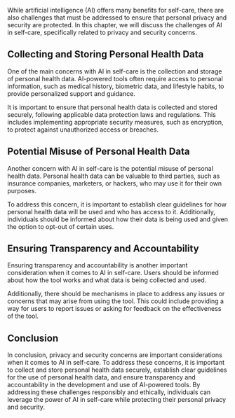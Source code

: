 
While artificial intelligence (AI) offers many benefits for self-care, there are also challenges that must be addressed to ensure that personal privacy and security are protected. In this chapter, we will discuss the challenges of AI in self-care, specifically related to privacy and security concerns.

Collecting and Storing Personal Health Data
-------------------------------------------

One of the main concerns with AI in self-care is the collection and storage of personal health data. AI-powered tools often require access to personal information, such as medical history, biometric data, and lifestyle habits, to provide personalized support and guidance.

It is important to ensure that personal health data is collected and stored securely, following applicable data protection laws and regulations. This includes implementing appropriate security measures, such as encryption, to protect against unauthorized access or breaches.

Potential Misuse of Personal Health Data
----------------------------------------

Another concern with AI in self-care is the potential misuse of personal health data. Personal health data can be valuable to third parties, such as insurance companies, marketers, or hackers, who may use it for their own purposes.

To address this concern, it is important to establish clear guidelines for how personal health data will be used and who has access to it. Additionally, individuals should be informed about how their data is being used and given the option to opt-out of certain uses.

Ensuring Transparency and Accountability
----------------------------------------

Ensuring transparency and accountability is another important consideration when it comes to AI in self-care. Users should be informed about how the tool works and what data is being collected and used.

Additionally, there should be mechanisms in place to address any issues or concerns that may arise from using the tool. This could include providing a way for users to report issues or asking for feedback on the effectiveness of the tool.

Conclusion
----------

In conclusion, privacy and security concerns are important considerations when it comes to AI in self-care. To address these concerns, it is important to collect and store personal health data securely, establish clear guidelines for the use of personal health data, and ensure transparency and accountability in the development and use of AI-powered tools. By addressing these challenges responsibly and ethically, individuals can leverage the power of AI in self-care while protecting their personal privacy and security.
